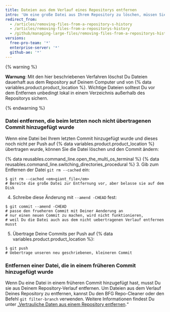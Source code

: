 ```yaml
---
title: Dateien aus dem Verlauf eines Repositorys entfernen
intro: 'Um eine große Datei aus Ihrem Repository zu löschen, müssen Sie sie vollständig aus Ihrem lokalen Repository und von {% data variables.product.product_location %} löschen.'
redirect_from:
  - /articles/removing-files-from-a-repository-s-history
  - /articles/removing-files-from-a-repositorys-history
  - /github/managing-large-files/removing-files-from-a-repositorys-history
versions:
  free-pro-team: '*'
  enterprise-server: '*'
  github-ae: '*'
---
```


{% warning %}

**Warnung**: Mit den hier beschriebenen Verfahren löschst Du Dateien dauerhaft aus dem Repository auf Deinem Computer und von {% data variables.product.product_location %}. Wichtige Dateien solltest Du vor dem Entfernen unbedingt lokal in einem Verzeichnis außerhalb des Repositorys sichern.

{% endwarning %}

### Datei entfernen, die beim letzten noch nicht übertragenen Commit hinzugefügt wurde

Wenn eine Datei bei Ihrem letzten Commit hinzugefügt wurde und dieses noch nicht per Push auf {% data variables.product.product_location %} übertragen wurde, können Sie die Datei löschen und den Commit ändern:

{% data reusables.command_line.open_the_multi_os_terminal %}
{% data reusables.command_line.switching_directories_procedural %}
3. Gib zum Entfernen der Datei `git rm --cached` ein:
  ```shell
  $ git rm --cached <em>giant_file</em>
  # Bereite die große Datei zur Entfernung vor, aber belasse sie auf dem Disk
  ```
4. Schreibe diese Änderung mit `--amend -CHEAD` fest:
  ```shell
  $ git commit --amend -CHEAD
  # passe den frueheren Commit mit Deiner Aenderung an
  # nur einen neuen Commit zu machen, wird nicht funktionieren,
  # weil Du die Datei auch aus dem nicht uebertragenen Verlauf entfernen musst
  ```
5. Übertrage Deine Commits per Push auf {% data variables.product.product_location %}:
  ```shell
  $ git push
  # Uebertrage unseren neu geschriebenen, kleineren Commit
  ```

### Entfernen einer Datei, die in einem früheren Commit hinzugefügt wurde

Wenn Du eine Datei in einem früheren Commit hinzugefügt hast, musst Du sie aus Deinem Repository-Verlauf entfernen. Um Dateien aus dem Verlauf Deines Repository zu entfernen, kannst Du den BFG Repo-Cleaner oder den Befehl `git filter-branch` verwenden. Weitere Informationen findest Du unter „[Vertrauliche Daten aus einem Repository entfernen](/github/authenticating-to-github/removing-sensitive-data-from-a-repository).“
